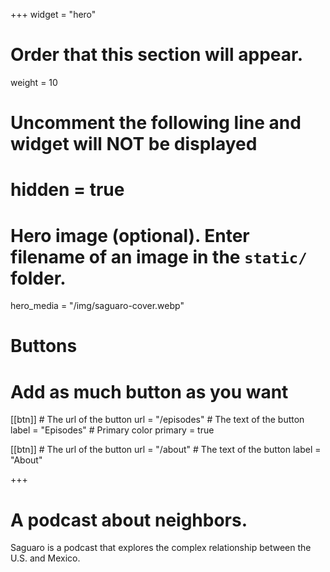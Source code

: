 +++
widget = "hero"
# Order that this section will appear.
weight = 10

# Uncomment the following line and widget will NOT be displayed
# hidden = true

# Hero image (optional). Enter filename of an image in the `static/` folder.
hero_media = "/img/saguaro-cover.webp"

# Buttons
# Add as much button as you want
[[btn]]
	# The url of the button
  url = "/episodes"
	# The text of the button
  label = "Episodes"
	# Primary color
	primary = true

[[btn]]
	# The url of the button
  url = "/about"
	# The text of the button
  label = "About"

+++

# A podcast about neighbors.

Saguaro is a podcast that explores the complex relationship between the U.S. and Mexico.
